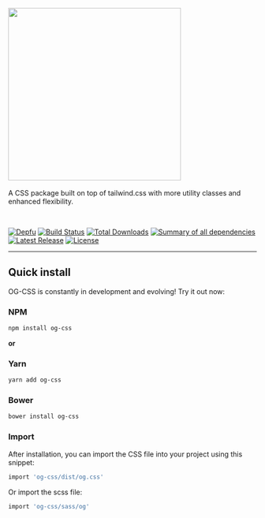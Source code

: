 <p>
    <a href="https://octan.group" target="_blank"><img width="350"
            src="https://octan.group/packages/og-css/og-css-logo.svg"></a><br><br>
    A CSS package built on top of tailwind.css with more utility classes and enhanced flexibility.
</p>
<br>

<p>
    <a href="https://depfu.com"><img src="https://badges.depfu.com/badges/6ec8b7e53670832c15c942fa016f27c6/status.svg"
            alt="Depfu"></a>
    <a href="https://travis-ci.org/octangrp/og-css"><img src="https://img.shields.io/travis/octangrp/og-css/master.svg"
            alt="Build Status"></a>
    <a href="https://www.npmjs.com/package/og-css"><img src="https://img.shields.io/npm/dt/og-css"
            alt="Total Downloads"></a>
    <a href="https://depfu.com/github/octangrp/og-css?project_id=10461"><img
            src="https://badges.depfu.com/badges/6ec8b7e53670832c15c942fa016f27c6/overview.svg"
            alt="Summary of all dependencies"></a>
    <a href="https://github.com/octangrp/og-css/releases"><img src="https://img.shields.io/npm/v/og-css.svg"
            alt="Latest Release"></a>
    <a href="https://github.com/octangrp/og-css/blob/master/LICENSE"><img src="https://img.shields.io/npm/l/og-css.svg"
            alt="License"></a>
</p>

------

## Quick install

OG-CSS is constantly in development and evolving! Try it out now:

### NPM

```sh
npm install og-css
```

**or**

### Yarn

```sh
yarn add og-css
```

### Bower

```sh
bower install og-css
```

### Import
After installation, you can import the CSS file into your project using this snippet:

```sh
import 'og-css/dist/og.css'
```
Or import the scss file:
```sh
import 'og-css/sass/og'
```
